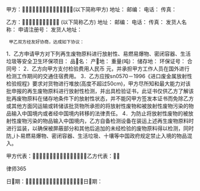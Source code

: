 
 甲方：(以下简称甲方)
 地址：
 邮编：
 电话：
 传真：
 
 乙方：        (以下简称乙方)
 地址：
 邮编：
 电话：
 传真：
 发货人名称：
 申请注册号：
 发货人地址：
 
     甲乙双方经友好协商，达成如下协议：
 1．乙方申请甲方对下列再生废物原料进行放射性、易燃易爆物、密闭容器、生活垃圾等安全卫生环保项目：
 品名： 产地：
 重量(吨)： 储存地：
 环保证号： 合同号：
 2．乙方向甲方支付检验费用人民币 元，并承担甲方工作人员在国外进行检测工作期间的交通住宿费用。
 3．乙方应按sn0570－1996《进口废金属放射性检验规程》要求对货物进行堆放(高度不超过50cm)，甲方尽所知和最大能力对该批申报的再生废物原料进行放射性检测，并出具检验证书，此证书仅供乙方了解该批再废物原料在储存地条件下的放射性状态，并不能冈甲方签发本证书而免除乙方或其他方面冈运输或转储该批货物所承担的将放射性废物和被放射性废物污染的物品输入中国境内或者经中国境内转移的法律责任。
 4．为防止将放射性废物的被放射性废物污染的物品输入中国境内，乙方自备检测设备在装运上述再生废物原料时进行监装，以确保被屏蔽部分和其他后追加的未经检验的废物原料得以检测，同时防_i卜易燃易爆物、密闭容器、生活垃圾、十壤等中国政府规定禁止入境的物品混入。
 
 
 甲方代表：乙方代表：
 




 
律师365






 日期：日期：  


 

 
 
 
 
 
  


  
 

  


  


  
 
 
 
 

